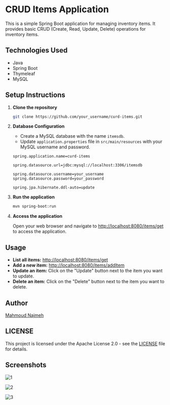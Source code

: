 # CRUD Items Application

This is a simple Spring Boot application for managing inventory items. It provides basic CRUD (Create, Read, Update, Delete) operations for inventory items.

## Technologies Used

- Java
- Spring Boot
- Thymeleaf
- MySQL

## Setup Instructions

1. **Clone the repository**

    ```bash
    git clone https://github.com/your_username/curd-items.git
    ```

2. **Database Configuration**

    - Create a MySQL database with the name `itemsdb`.
    - Update `application.properties` file in `src/main/resources` with your MySQL username and password.
    
    ```properties
    spring.application.name=curd-items
    
    spring.datasource.url=jdbc:mysql://localhost:3306/itemsdb
    
    spring.datasource.username=your_username
    spring.datasource.password=your_password
    
    spring.jpa.hibernate.ddl-auto=update
    ```

3. **Run the application**

    ```bash
    mvn spring-boot:run
    ```

4. **Access the application**

    Open your web browser and navigate to [http://localhost:8080/items/get](http://localhost:8080/items/get) to access the application.

## Usage

- **List all items:** [http://localhost:8080/items/get](http://localhost:8080/items/get)
- **Add a new item:** [http://localhost:8080/items/addItem](http://localhost:8080/items/addItem)
- **Update an item:** Click on the "Update" button next to the item you want to update.
- **Delete an item:** Click on the "Delete" button next to the item you want to delete.


## Author

[Mahmoud Najmeh](https://mn10101.github.io/portfolio-mn/)

## LICENSE

This project is licensed under the Apache License 2.0 - see the [LICENSE](LICENSE) file for details.

## Screenshots

![1](https://github.com/MN10101/curd-items/assets/78208459/e617ffcb-c7b2-4f02-be65-5ece6d753cc9)

![2](https://github.com/MN10101/curd-items/assets/78208459/e7e15608-f017-4178-8dc4-5f31b89ed486)

![3](https://github.com/MN10101/curd-items/assets/78208459/8c40b58a-7b75-4c8d-9b53-b4404fedc810)
